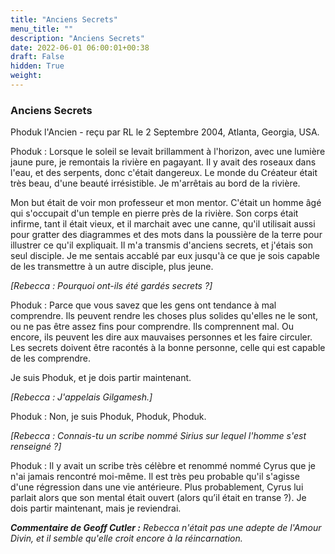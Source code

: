 ```yaml
---
title: "Anciens Secrets"
menu_title: ""
description: "Anciens Secrets"
date: 2022-06-01 06:00:01+00:38
draft: False
hidden: True
weight:
---
```

### Anciens Secrets

Phoduk l'Ancien - reçu par RL le 2 Septembre 2004, Atlanta, Georgia, USA.

Phoduk : Lorsque le soleil se levait brillamment à l'horizon, avec une lumière jaune pure, je remontais la rivière en pagayant. Il y avait des roseaux dans l'eau, et des serpents, donc c'était dangereux. Le monde du Créateur était très beau, d'une beauté irrésistible. Je m'arrêtais au bord de la rivière.

Mon but était de voir mon professeur et mon mentor. C'était un homme âgé qui s'occupait d'un temple en pierre près de la rivière. Son corps était infirme, tant il était vieux, et il marchait avec une canne, qu'il utilisait aussi pour gratter des diagrammes et des mots dans la poussière de la terre pour illustrer ce qu'il expliquait. Il m'a transmis d'anciens secrets, et j'étais son seul disciple. Je me sentais accablé par eux jusqu'à ce que je sois capable de les transmettre à un autre disciple, plus jeune.

*[Rebecca : Pourquoi ont-ils été gardés secrets ?]*

Phoduk : Parce que vous savez que les gens ont tendance à mal comprendre. Ils peuvent rendre les choses plus solides qu'elles ne le sont, ou ne pas être assez fins pour comprendre. Ils comprennent mal. Ou encore, ils peuvent les dire aux mauvaises personnes et les faire circuler. Les secrets doivent être racontés à la bonne personne, celle qui est capable de les comprendre.

Je suis Phoduk, et je dois partir maintenant.

*[Rebecca : J'appelais Gilgamesh.]*

Phoduk : Non, je suis Phoduk, Phoduk, Phoduk.

*[Rebecca : Connais-tu un scribe nommé Sirius sur lequel l'homme s'est renseigné ?]*

Phoduk : Il y avait un scribe très célèbre et renommé nommé Cyrus que je n'ai jamais rencontré moi-même. Il est très peu probable qu'il s'agisse d'une régression dans une vie antérieure. Plus probablement, Cyrus lui parlait alors que son mental était ouvert (alors qu’il était en transe ?). Je dois partir maintenant, mais je reviendrai.

***Commentaire de Geoff Cutler :*** *Rebecca n'était pas une adepte de l'Amour Divin, et il semble qu'elle croit encore à la réincarnation.*
